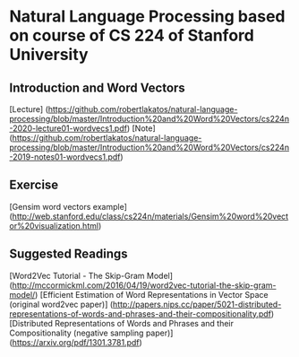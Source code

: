 # Natural Language Processing based on course of CS 224 of Stanford University

## Introduction and Word Vectors

[Lecture] (https://github.com/robertlakatos/natural-language-processing/blob/master/Introduction%20and%20Word%20Vectors/cs224n-2020-lecture01-wordvecs1.pdf)
[Note] (https://github.com/robertlakatos/natural-language-processing/blob/master/Introduction%20and%20Word%20Vectors/cs224n-2019-notes01-wordvecs1.pdf)

## Exercise
[Gensim word vectors example] (http://web.stanford.edu/class/cs224n/materials/Gensim%20word%20vector%20visualization.html)

## Suggested Readings

[Word2Vec Tutorial - The Skip-Gram Model] (http://mccormickml.com/2016/04/19/word2vec-tutorial-the-skip-gram-model/)
[Efficient Estimation of Word Representations in Vector Space (original word2vec paper)] (http://papers.nips.cc/paper/5021-distributed-representations-of-words-and-phrases-and-their-compositionality.pdf)
[Distributed Representations of Words and Phrases and their Compositionality (negative sampling paper)] (https://arxiv.org/pdf/1301.3781.pdf)